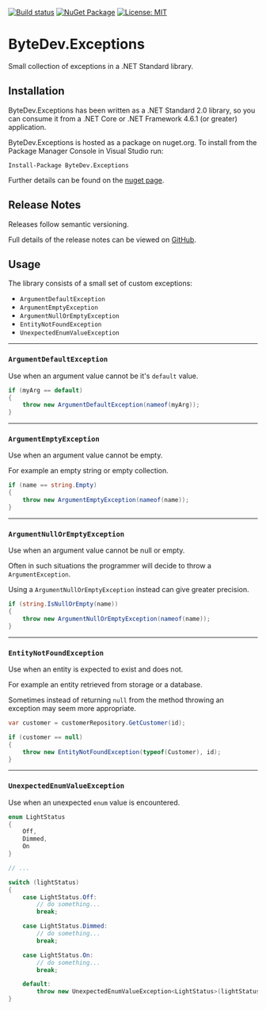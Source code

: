 [![Build status](https://ci.appveyor.com/api/projects/status/github/bytedev/ByteDev.Exceptions?branch=master&svg=true)](https://ci.appveyor.com/project/bytedev/ByteDev-Exceptions/branch/master)
[![NuGet Package](https://img.shields.io/nuget/v/ByteDev.Exceptions.svg)](https://www.nuget.org/packages/ByteDev.Exceptions)
[![License: MIT](https://img.shields.io/badge/License-MIT-green.svg)](https://github.com/ByteDev/ByteDev.Exceptions/blob/master/LICENSE)

# ByteDev.Exceptions

Small collection of exceptions in a .NET Standard library.

## Installation

ByteDev.Exceptions has been written as a .NET Standard 2.0 library, so you can consume it from a .NET Core or .NET Framework 4.6.1 (or greater) application.

ByteDev.Exceptions is hosted as a package on nuget.org.  To install from the Package Manager Console in Visual Studio run:

`Install-Package ByteDev.Exceptions`

Further details can be found on the [nuget page](https://www.nuget.org/packages/ByteDev.Exceptions/).

## Release Notes

Releases follow semantic versioning.

Full details of the release notes can be viewed on [GitHub](https://github.com/ByteDev/ByteDev.Exceptions/blob/master/docs/RELEASE-NOTES.md).

## Usage

The library consists of a small set of custom exceptions:

- `ArgumentDefaultException`
- `ArgumentEmptyException`
- `ArgumentNullOrEmptyException`
- `EntityNotFoundException`
- `UnexpectedEnumValueException`

---

### `ArgumentDefaultException`

Use when an argument value cannot be it's `default` value.

```csharp
if (myArg == default)
{
    throw new ArgumentDefaultException(nameof(myArg));
}
```

---

### `ArgumentEmptyException`

Use when an argument value cannot be empty. 

For example an empty string or empty collection.

```csharp
if (name == string.Empty)
{
    throw new ArgumentEmptyException(nameof(name));
}
```

---

### `ArgumentNullOrEmptyException`

Use when an argument value cannot be null or empty. 

Often in such situations the programmer will decide to throw a `ArgumentException`. 

Using a `ArgumentNullOrEmptyException` instead can give greater precision.

```csharp
if (string.IsNullOrEmpty(name))
{
    throw new ArgumentNullOrEmptyException(nameof(name));
}
```

---

### `EntityNotFoundException`

Use when an entity is expected to exist and does not.

For example an entity retrieved from storage or a database. 

Sometimes instead of returning `null` from the method throwing an exception may seem more appropriate.

```csharp
var customer = customerRepository.GetCustomer(id);

if (customer == null)
{
    throw new EntityNotFoundException(typeof(Customer), id);
}
```

---

### `UnexpectedEnumValueException`

Use when an unexpected `enum` value is encountered.

```csharp
enum LightStatus
{
    Off,
    Dimmed,
    On
}

// ...

switch (lightStatus)
{
    case LightStatus.Off:
        // do something...
        break;

    case LightStatus.Dimmed:
        // do something...
        break;

    case LightStatus.On:
        // do something...
        break;

    default:
        throw new UnexpectedEnumValueException<LightStatus>(lightStatus);
}
```
